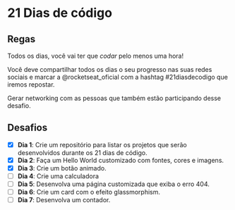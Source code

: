 # 21 Dias de código

## Regas
Todos os dias, você vai ter que _codar_ pelo menos uma hora!

Você deve compartilhar todos os dias o seu progresso nas suas redes sociais e marcar a @rocketseat_oficial com a hashtag #21diasdecodigo que iremos repostar.

Gerar networking com as pessoas que também estão participando desse desafio.

## Desafios
- [x] **Dia 1**: Crie um repositório para listar os projetos que serão desenvolvidos durante os 21 dias de código.
- [x] **Dia 2**: Faça um Hello World customizado com fontes, cores e imagens.
- [x] **Dia 3**: Crie um botão animado.
- [ ] **Dia 4**: Crie uma calculadora
- [ ] **Dia 5**: Desenvolva uma página customizada que exiba o erro 404.
- [ ] **Dia 6**: Crie um card com o efeito glassmorphism.
- [ ] **Dia 7**: Desenvolva um contador.
